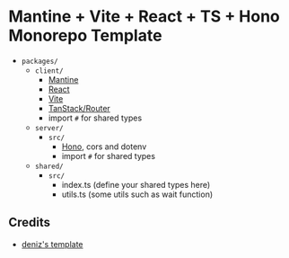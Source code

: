# Mantine + Vite + React + TS + Hono Monorepo Template

- `packages/`
  - `client/`
    - [Mantine](https://mantine.dev/)
    - [React](https://react.dev/)
    - [Vite](https://vitejs.dev/)
    - [TanStack/Router](https://tanstack.com/router)
    - import `#` for shared types
  - `server/`
    - `src/`
      - [Hono](https://hono.dev), cors and dotenv
      - import `#` for shared types
  - `shared/`
    - `src/`
      - index.ts (define your shared types here)
      - utils.ts (some utils such as wait function)

## Credits

- [deniz's template](https://github.com/thealan404/template-fullstack)
